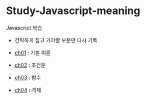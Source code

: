 # Study-Javascript-meaning
Javascript 복습
- 간략하게 짚고 가야할 부분만 다시 기록

- [ch01](./ch01/ch01.md) : 기본 이론
- [ch02](./ch02/ch02.md) : 조건문
- [ch03](./ch03/ch03.md) : 함수
- [ch04](./ch04/ch04.md) : 객체

